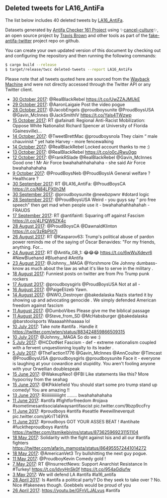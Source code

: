 ## Deleted tweets for LA16_AntiFa

The list below includes 40 deleted tweets by
[LA16_AntiFa](https://twitter.com/LA16_AntiFa).



Datasets generated by [Antifa Checker 161 Project](https://twitter.com/antifacheck161) using ✨[cancel-culture](https://github.com/travisbrown/cancel-culture)✨, an open source project by 
[Travis Brown](https://twitter.com/travisbrown) and other tools as part of the 
[fake-antifa-twitter](https://github.com/antifacheck161/fake-antifa-twitter) project repo on github.

You can create your own updated version of this document by checking out and configuring the
repository and then running the following commands:

```bash
$ cargo build --release
$ target/release/twcc deleted-tweets --report LA16_AntiFa
```

Please note that all tweets quoted here are sourced from the
[Wayback Machine](https://web.archive.org) and were not directly accessed through the Twitter API or
any Twitter client.

* [30 October 2017](https://web.archive.org/web/20171030010318/https://twitter.com/LA16_AntiFa/status/924803867375673344): @RealBlackRebel  https://t.co/UwZZAJMUkE <!--924803867375673344-->
* [29 October 2017](https://web.archive.org/web/20171029190801/https://twitter.com/LA16_AntiFa/status/924714457372155904): @AaronLaigaie Post the video pogue <!--924714457372155904-->
* [28 October 2017](https://web.archive.org/web/20171028015853/https://twitter.com/LA16_AntiFa/status/924093079648321536): @JacobEngels @proudboysunite @ProudBoysUSA @Gavin_McInnes @JackSmithIV  https://t.co/Yals4TWzwp <!--924093079648321536-->
* [15 October 2017](https://web.archive.org/web/20171015035912/https://twitter.com/LA16_AntiFa/status/919412316059217920): RT @afainatl: Regional Anti-Racist Mobilization: Oppose White  Nationalist Richard Spencer at University of Florida (Gainesville)…  <!--919412316059217920-->
* [14 October 2017](https://web.archive.org/web/20171014173038/https://twitter.com/LA16_AntiFa/status/919254132078211072): @TweetBrettMac @proudboysnola They claim “ male chauvinist “ yet hate Harvey - more fencewalking <!--919254132078211072-->
* [14 October 2017](https://web.archive.org/web/20171014172949/https://twitter.com/LA16_AntiFa/status/919253926565703681): @RealBlackRebel Locked account thanks to me :) <!--919253926565703681-->
* [13 October 2017](https://web.archive.org/web/20171013054633/https://twitter.com/LA16_AntiFa/status/918714555844280320): @RealBlackRebel  https://t.co/o0cJRwu0gq <!--918714555844280320-->
* [12 October 2017](https://web.archive.org/web/20171012225959/https://twitter.com/LA16_AntiFa/status/918612239992500225): @FrankRSlade @RealBlackRebel @Gavin_McInnes Good one ! Mr Air Force bwahahahhahahaha - she said Air Force bwahahahahaha <!--918612239992500225-->
* [ 9 October 2017](https://web.archive.org/web/20171009012438/https://twitter.com/LA16_AntiFa/status/917199090882011138): @ProudBoysNeb @ProudBoysIA General welfare ? Healthcare ? <!--917199090882011138-->
* [30 September 2017](https://web.archive.org/web/20170930065949/https://twitter.com/LA16_AntiFa/status/914021951760326656): RT @LA16_AntiFa: @ProudBoysCA  https://t.co/N84LPX0h2M <!--914021951760326656-->
* [30 September 2017](https://web.archive.org/web/20170930014355/https://twitter.com/LA16_AntiFa/status/913942452905558016): @proudboysunite @newbzpwnr #dotard logic <!--913942452905558016-->
* [28 September 2017](https://web.archive.org/web/20170928213514/https://twitter.com/LA16_AntiFa/status/913517481825787904): @ProudBoysUSA Weird - you guys say " pro free speech" then get mad when people use it - bwahahahahhahahah - FRAUDS <!--913517481825787904-->
* [17 September 2017](https://web.archive.org/web/20170917235546/https://twitter.com/LA16_AntiFa/status/909566581709123584): RT @antifaintl: Squaring off against Fascism https://t.co/4LPQW6ZK4c <!--909566581709123584-->
* [28 August 2017](https://web.archive.org/web/20170828045943/https://twitter.com/LA16_AntiFa/status/902032928019955712): @ProudBoysCA @DawnaldKlinton  https://t.co/3zRbPIit7I <!--902032928019955712-->
* [26 August 2017](https://web.archive.org/web/20170826200026/https://twitter.com/LA16_AntiFa/status/901534825076596736): RT @Kasparov63: Trump's political abuse of pardon power reminds me of the saying of Óscar Benavides: "For my friends, anything. For…  <!--901534825076596736-->
* [24 August 2017](https://web.archive.org/web/20170824203018/https://twitter.com/LA16_AntiFa/status/900817565529722880): RT @Antifa_GB_1: 😂😂😂 https://t.co/6wWuXdevr6 #NewBluehand #Bluehand #Antifa <!--900817565529722880-->
* [23 August 2017](https://web.archive.org/web/20170823185457/https://twitter.com/LA16_AntiFa/status/900431182063480832): @Johnny__MAGA @Yorshmore Ole Johnny dumbass- know as much about the law as what it's like to serve in the military . <!--900431182063480832-->
* [18 August 2017](https://web.archive.org/web/20170818032203/https://twitter.com/LA16_AntiFa/status/898384470754996224): Funniest posts on twitter are from Pro Trump punk rockers <!--898384470754996224-->
* [17 August 2017](https://web.archive.org/web/20170817030228/https://twitter.com/LA16_AntiFa/status/898017154573901824): @proudboysgirls @ProudBoysUSA Not at all - <!--898017154573901824-->
* [16 August 2017](https://web.archive.org/web/20170816003618/https://twitter.com/LA16_AntiFa/status/897617982670680064): @PaigeElizeb Yawn. <!--897617982670680064-->
* [14 August 2017](https://web.archive.org/web/20170814211945/https://twitter.com/LA16_AntiFa/status/897206131373756416): @NWO_Destroyer @bakedalaska Nazis started it by showing up and advocating genocide . We simply defended American freedom against fascism <!--897206131373756416-->
* [11 August 2017](https://web.archive.org/web/20170811215734/https://twitter.com/LA16_AntiFa/status/896128484644274176): @DumboVibes Please give me the biblical passage <!--896128484644274176-->
* [11 August 2017](https://web.archive.org/web/20170811070705/https://twitter.com/LA16_AntiFa/status/895904387188400129): @Steve_from_SD @McHabsburger @bakedalaska @barstoolsports Waaaaahhhaaaaa lol <!--895904387188400129-->
* [10 July 2017](https://web.archive.org/web/20190623024039/https://twitter.com/LA16_AntiFa/status/884526847949553664): Take note  #antifa  . Handle it https://twitter.com/wten/status/883424859866509315 <!--884526847949553664-->
* [10 July 2017](https://web.archive.org/web/20170710081044/https://twitter.com/LA16_AntiFa/status/884323993548800000): @Johnny__MAGA So do we :) <!--884323993548800000-->
* [ 5 July 2017](https://web.archive.org/web/20170705215836/https://twitter.com/LA16_AntiFa/status/882720393697439744): @HCDotNet Fascism - def - extreme nationalism coupled with a fervent unquestioning loyalty to its leader . <!--882720393697439744-->
* [ 5 July 2017](https://web.archive.org/web/20170705214356/https://twitter.com/LA16_AntiFa/status/882716702693146624): @TheFaction1776 @Gavin_McInnes @AnnCoulter @Timcast @ProudBoysUSA @proudboysgirls @proudboysunite Face it - everyone is laughing at your cowardice and stupidity. You aren't fooling anyone with your Orwellian doublespeak <!--882716702693146624-->
* [15 June 2017](https://web.archive.org/web/20170615012614/https://twitter.com/LA16_AntiFa/status/875162501159165952): @WakeupNeo1 @FBI Like statements like this? More hypocrisy from the seahag <!--875162501159165952-->
* [15 June 2017](https://web.archive.org/web/20170615004134/https://twitter.com/LA16_AntiFa/status/875151260407574528): @KPikklefield You should start some pro trump stand up comedy! You are amazing !! <!--875151260407574528-->
* [13 June 2017](https://web.archive.org/web/20190623041612/https://twitter.com/LA16_AntiFa/status/873826936572727297): Riiiiiiiiiiiiiight ........ bwahahahahaha <!--874543115096305664-->
* [11 June 2017](https://web.archive.org/web/20190623041553/https://twitter.com/LA16_AntiFa/status/873860613042089988): #antifa   #fightforfreedom   #rojava   #sometimesantisocialalwaysantifascist  pic.twitter.com/9bzp9ccFry <!--873860613042089988-->
* [11 June 2017](https://web.archive.org/web/20190623041612/https://twitter.com/LA16_AntiFa/status/873826936572727297): #proudboys   #antifa   #seattle   #wewillneverquit  pic.twitter.com/pKriT149YA <!--873826936572727297-->
* [11 June 2017](https://web.archive.org/web/20190623041720/https://twitter.com/LA16_AntiFa/status/873709885057253376): #proudboys  GOT YOUR ASSES BEAT !  #antihate   #fucktheproudboys   #antifa  https://twitter.com/itsmikebivins/status/873625969231151104 <!--873709885057253376-->
* [18 May 2017](https://web.archive.org/web/20190623051925/https://twitter.com/LA16_AntiFa/status/865162826016374784): Solidarity with the fight against Isis and all our  #antifa  fighters  https://twitter.com/afarin_mamosta/status/864955572441014272 <!--865162826016374784-->
* [18 May 2017](https://web.archive.org/web/20170518100714/https://twitter.com/LA16_AntiFa/status/865146754836058112): @AmericanVet3 Try bullshitting the next guy pogue. <!--865146754836058112-->
* [11 May 2017](https://web.archive.org/web/20170511021557/https://twitter.com/LA16_AntiFa/status/862491437463552000): @ProudboyKevin Comedy gold ! <!--862491437463552000-->
* [ 7 May 2017](https://web.archive.org/web/20170507174411/https://twitter.com/LA16_AntiFa/status/861275483542929408): RT @InsurrectNews: Support Anarchist Resistance In #Turkey! https://t.co/ldvyHnSk0f https://t.co/954aGdiufw <!--861275483542929408-->
* [ 3 May 2017](https://web.archive.org/web/20190623060747/https://twitter.com/LA16_AntiFa/status/859620162110193667): We will defend LA  #antifa   #la16_antifa <!--859620162110193667-->
* [28 April 2017](https://web.archive.org/web/20190623063558/https://twitter.com/LA16_AntiFa/status/858064866086576128): Is  #antifa  a political party? Do they seek to take over ? No. Nice  #fakenews  though. Goebbels would be proud of you <!--858064866086576128-->
* [26 April 2017](https://web.archive.org/web/20190623065658/https://twitter.com/LA16_AntiFa/status/857180060889042945): https://youtu.be/GFnVLJALvus   #antifa <!--857180060889042945-->
